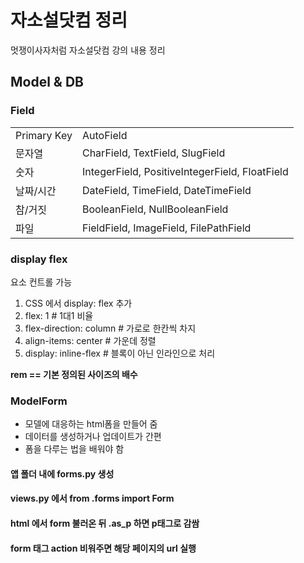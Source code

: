 # 자소설닷컴 정리
멋쟁이사자처럼 자소설닷컴 강의 내용 정리

## Model & DB
### Field
|||
|---|---|
| Primary Key | AutoField |
| 문자열 | CharField, TextField, SlugField |
| 숫자 | IntegerField, PositiveIntegerField, FloatField |
| 날짜/시간 | DateField, TimeField, DateTimeField |
| 참/거짓 | BooleanField, NullBooleanField |
| 파일 | FieldField, ImageField, FilePathField |

### display flex
요소 컨트롤 가능

1. CSS 에서 display: flex 추가
2. flex: 1 # 1대1 비율
3. flex-direction: column # 가로로 한칸씩 차지
4. align-items: center # 가운데 정렬
5. display: inline-flex # 블록이 아닌 인라인으로 처리

**rem == 기본 정의된 사이즈의 배수**

### ModelForm
* 모델에 대응하는 html폼을 만들어 줌
* 데이터를 생성하거나 업데이트가 간편
* 폼을 다루는 법을 배워야 함

#### 앱 폴더 내에 forms.py 생성
#### views.py 에서 from .forms import Form
#### html 에서 form 불러온 뒤 .as_p 하면 p태그로 감쌈
#### form 태그 action 비워주면 해당 페이지의 url 실행

